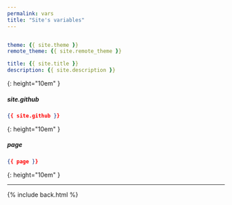 ```yaml
---
permalink: vars
title: "Site's variables"
---
```


```yml

theme: {{ site.theme }}
remote_theme: {{ site.remote_theme }}

title: {{ site.title }}
description: {{ site.description }}

```
{: height="10em" }

##### site.github

```json
{{ site.github }}
```
{: height="10em" }

##### page

```json
{{ page }}
```
{: height="10em" }

***

{% include back.html %}
